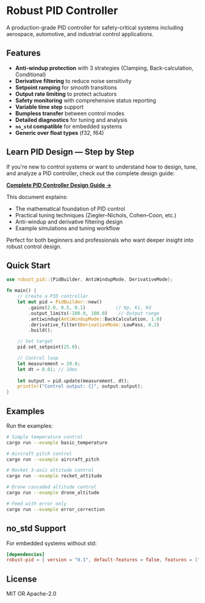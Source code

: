 # Robust PID Controller

A production-grade PID controller for safety-critical systems including aerospace, automotive, and industrial control applications.

## Features

- **Anti-windup protection** with 3 strategies (Clamping, Back-calculation, Conditional)
- **Derivative filtering** to reduce noise sensitivity
- **Setpoint ramping** for smooth transitions
- **Output rate limiting** to protect actuators
- **Safety monitoring** with comprehensive status reporting
- **Variable time step** support
- **Bumpless transfer** between control modes
- **Detailed diagnostics** for tuning and analysis
- **`no_std` compatible** for embedded systems
- **Generic over float types** (f32, f64)

## Learn PID Design — Step by Step

If you're new to control systems or want to understand how to design, tune, and analyze a PID controller, check out the complete design guide:

**[Complete PID Controller Design Guide →](https://github.com/AhmedBoin/robust-pid/blob/main/Complete_PID_Controller_Guide.md)**

This document explains:
- The mathematical foundation of PID control  
- Practical tuning techniques (Ziegler–Nichols, Cohen–Coon, etc.)  
- Anti-windup and derivative filtering design  
- Example simulations and tuning workflow  

Perfect for both beginners and professionals who want deeper insight into robust control design.

## Quick Start
```rust
use robust_pid::{PidBuilder, AntiWindupMode, DerivativeMode};

fn main() {
    // Create a PID controller
    let mut pid = PidBuilder::new()
        .gains(2.0, 0.5, 0.1)           // Kp, Ki, Kd
        .output_limits(-100.0, 100.0)    // Output range
        .antiwindup(AntiWindupMode::BackCalculation, 1.0)
        .derivative_filter(DerivativeMode::LowPass, 0.2)
        .build();

    // Set target
    pid.set_setpoint(25.0);

    // Control loop
    let measurement = 20.0;
    let dt = 0.01; // 10ms
    
    let output = pid.update(measurement, dt);
    println!("Control output: {}", output.output);
}
```

## Examples

Run the examples:
```bash
# Simple temperature control
cargo run --example basic_temperature

# Aircraft pitch control
cargo run --example aircraft_pitch

# Rocket 3-axis attitude control
cargo run --example rocket_attitude

# Drone cascaded altitude control
cargo run --example drone_altitude

# Feed with error only
cargo run --example error_correction
```

## no_std Support

For embedded systems without std:
```toml
[dependencies]
robust-pid = { version = "0.1", default-features = false, features = ["libm"] }
```

## License

MIT OR Apache-2.0
